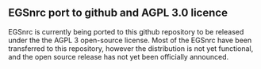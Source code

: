 ## EGSnrc port to github and AGPL 3.0 licence

EGSnrc is currently being ported to this github repository to be released
under the the AGPL 3 open-source license. Most of the EGSnrc have been
transferred to this repository, however the distribution is not yet
functional, and the open source release has not yet been officially
announced.
